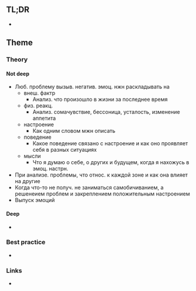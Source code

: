 ## TL;DR
- 

## Theme
### Theory
#### Not deep
- Люб. проблему вызыв. негатив. эмоц. нжн раскладывать на
	- внеш. фактр
		- Анализ. что произошло в жизни за последнее время
	- физ. реакц.
		- Анализ. сомачувствие, бессоница, усталость, изменение аппетита
	- настроение
		- Как одним словом мжн описать
	- поведение
		- Какое поведение связано с настроение и как оно проявляет себя в разных ситуациях 
	- мысли
		- Что я думаю о себе, о других и будущем, когда я нахожусь в эмоц. настрн.
- При анализе. проблемы, что относ. к каждой зоне и как она влияет на другие
- Когда что-то не получ. не заниматься самобичиванием, а решенеием проблем и закреплением положительным настроением
- Выпуск эмоций


#### Deep
- 

### Best practice
- 

### Links
- []()